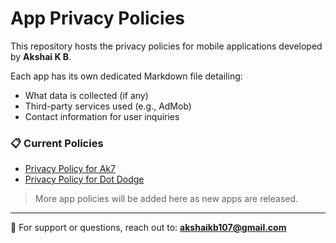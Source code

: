 # App Privacy Policies

This repository hosts the privacy policies for mobile applications developed by **Akshai K B**.

Each app has its own dedicated Markdown file detailing:

- What data is collected (if any)
- Third-party services used (e.g., AdMob)
- Contact information for user inquiries

### 📋 Current Policies

- [Privacy Policy for Ak7](https://akshaiak7.github.io/app-privacy-policy/ak7-privacy.md)
- [Privacy Policy for Dot Dodge](https://akshaiak7.github.io/app-privacy-policy/dotdodge-privacy.md)

> More app policies will be added here as new apps are released.

---

📧 For support or questions, reach out to: **akshaikb107@gmail.com**
